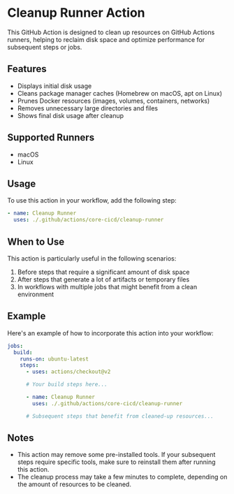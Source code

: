 # Cleanup Runner Action

This GitHub Action is designed to clean up resources on GitHub Actions runners, helping to reclaim disk space and optimize performance for subsequent steps or jobs.

## Features

- Displays initial disk usage
- Cleans package manager caches (Homebrew on macOS, apt on Linux)
- Prunes Docker resources (images, volumes, containers, networks)
- Removes unnecessary large directories and files
- Shows final disk usage after cleanup

## Supported Runners

- macOS
- Linux

## Usage

To use this action in your workflow, add the following step:

```yaml
- name: Cleanup Runner
  uses: ./.github/actions/core-cicd/cleanup-runner
```


## When to Use

This action is particularly useful in the following scenarios:

1. Before steps that require a significant amount of disk space
2. After steps that generate a lot of artifacts or temporary files
3. In workflows with multiple jobs that might benefit from a clean environment

## Example

Here's an example of how to incorporate this action into your workflow:

```yaml
jobs:
  build:
    runs-on: ubuntu-latest
    steps:
      - uses: actions/checkout@v2

      # Your build steps here...

      - name: Cleanup Runner
        uses: ./.github/actions/core-cicd/cleanup-runner

      # Subsequent steps that benefit from cleaned-up resources...

```

## Notes

- This action may remove some pre-installed tools. If your subsequent steps require specific tools, make sure to reinstall them after running this action.
- The cleanup process may take a few minutes to complete, depending on the amount of resources to be cleaned.
